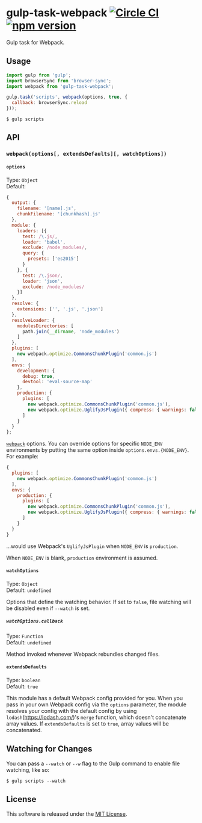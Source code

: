 # gulp-task-webpack [![Circle CI](https://circleci.com/gh/VARIANTE/gulp-task-webpack/tree/master.svg?style=svg)](https://circleci.com/gh/VARIANTE/gulp-task-webpack/tree/master) [![npm version](https://badge.fury.io/js/gulp-task-webpack.svg)](https://badge.fury.io/js/gulp-task-webpack)

Gulp task for Webpack.

## Usage

```js
import gulp from 'gulp';
import browserSync from 'browser-sync';
import webpack from 'gulp-task-webpack';

gulp.task('scripts', webpack(options, true, {
  callback: browserSync.reload
}));
```

```
$ gulp scripts
```

## API

### `webpack(options[, extendsDefaults][, watchOptions])`

#### `options`

Type: `Object`<br>
Default: 
```js
{
  output: {
    filename: '[name].js',
    chunkFilename: '[chunkhash].js'
  },
  module: {
    loaders: [{
      test: /\.js/,
      loader: 'babel',
      exclude: /node_modules/,
      query: {
        presets: ['es2015']
      }
    }, {
      test: /\.json/,
      loader: 'json',
      exclude: /node_modules/
    }]
  },
  resolve: {
    extensions: ['', '.js', '.json']
  },
  resolveLoader: {
    modulesDirectories: [
      path.join(__dirname, 'node_modules')
    ]
  },
  plugins: [
    new webpack.optimize.CommonsChunkPlugin('common.js')
  ],
  envs: {
    development: {
      debug: true,
      devtool: 'eval-source-map'
    },
    production: {
      plugins: [
        new webpack.optimize.CommonsChunkPlugin('common.js'),
        new webpack.optimize.UglifyJsPlugin({ compress: { warnings: false }, sourceMap: false })
      ]
    }
  }
};
```

[`webpack`](https://webpack.github.io/) options. You can override options for specific `NODE_ENV` environments by putting the same option inside `options.envs.{NODE_ENV}`. For example:

```js
{
  plugins: [
    new webpack.optimize.CommonsChunkPlugin('common.js')
  ],
  envs: {
    production: {
      plugins: [
        new webpack.optimize.CommonsChunkPlugin('common.js'),
        new webpack.optimize.UglifyJsPlugin({ compress: { warnings: false }, sourceMap: false })
      ]
    }
  }
}
```

...would use Webpack's `UglifyJsPlugin` when `NODE_ENV` is `production`. 

When `NODE_ENV` is blank, `production` environment is assumed.

#### `watchOptions`

Type: `Object`<br>
Default: `undefined`

Options that define the watching behavior. If set to `false`, file watching will be disabled even if `--watch` is set.

##### `watchOptions.callback`

Type: `Function`<br>
Default: `undefined`

Method invoked whenever Webpack rebundles changed files.

#### `extendsDefaults`

Type: `boolean`<br>
Default: `true`

This module has a default Webpack config provided for you. When you pass in your own Webpack config via the `options` parameter, the module resolves your config with the default config by using `lodash`(https://lodash.com/)'s `merge` function, which doesn't concatenate array values. If `extendsDefaults` is set to `true`, array values will be concatenated.

## Watching for Changes

You can pass a `--watch` or `--w` flag to the Gulp command to enable file watching, like so:

```
$ gulp scripts --watch
```

## License

This software is released under the [MIT License](http://opensource.org/licenses/MIT).
